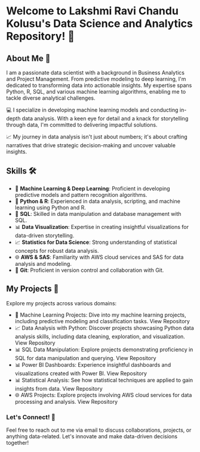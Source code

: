 # Welcome to Lakshmi Ravi Chandu Kolusu's Data Science and Analytics Repository! 👋

## About Me 🚀
I am a passionate data scientist with a background in Business Analytics and Project Management. From predictive modeling to deep learning, I'm dedicated to transforming data into actionable insights. My expertise spans Python, R, SQL, and various machine learning algorithms, enabling me to tackle diverse analytical challenges.

💻 I specialize in developing machine learning models and conducting in-depth data analysis. With a keen eye for detail and a knack for storytelling through data, I'm committed to delivering impactful solutions.

📈 My journey in data analysis isn't just about numbers; it's about crafting narratives that drive strategic decision-making and uncover valuable insights.

## Skills 🛠️
* 🤖 **Machine Learning & Deep Learning**: Proficient in developing predictive models and pattern recognition algorithms.
* 🐍 **Python & R**: Experienced in data analysis, scripting, and machine learning using Python and R.
* 💼 **SQL**: Skilled in data manipulation and database management with SQL.
* 📊 **Data Visualization**: Expertise in creating insightful visualizations for data-driven storytelling.
* 📈 **Statistics for Data Science**: Strong understanding of statistical concepts for robust data analysis.
* 🌐 **AWS & SAS**: Familiarity with AWS cloud services and SAS for data analysis and modeling.
* 📝 **Git**: Proficient in version control and collaboration with Git.

## My Projects 📗
Explore my projects across various domains:

* 🤖 Machine Learning Projects: Dive into my machine learning projects, including predictive modeling and classification tasks. View Repository
* 📈 Data Analysis with Python: Discover projects showcasing Python data analysis skills, including data cleaning, exploration, and visualization. View Repository
* 📊 SQL Data Manipulation: Explore projects demonstrating proficiency in SQL for data manipulation and querying. View Repository
* 📊 Power BI Dashboards: Experience insightful dashboards and visualizations created with Power BI. View Repository
* 📊 Statistical Analysis: See how statistical techniques are applied to gain insights from data. View Repository
* 🌐 AWS Projects: Explore projects involving AWS cloud services for data processing and analysis. View Repository

### Let's Connect! 📧
Feel free to reach out to me via email to discuss collaborations, projects, or anything data-related. Let's innovate and make data-driven decisions together!
<!--
**CHANDUKOLUSU/CHANDUKOLUSU** is a ✨ _special_ ✨ repository because its `README.md` (this file) appears on your GitHub profile.

Here are some ideas to get you started:

- 🔭 I’m currently working on ...
- 🌱 I’m currently learning ...
- 👯 I’m looking to collaborate on ...
- 🤔 I’m looking for help with ...
- 💬 Ask me about ...
- 📫 How to reach me: ...
- 😄 Pronouns: ...
- ⚡ Fun fact: ...
-->
